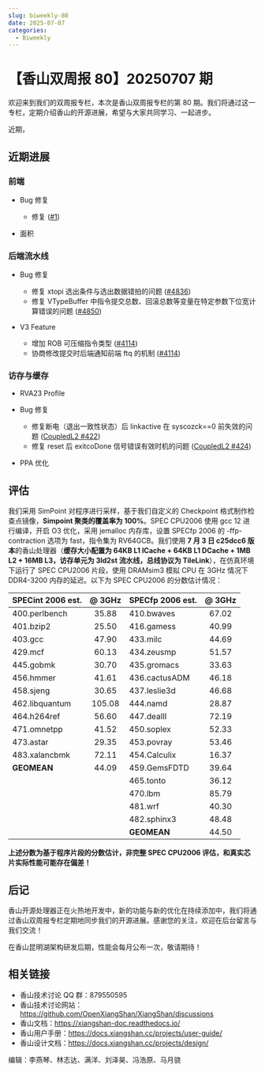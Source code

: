 ```yaml
---
slug: biweekly-80
date: 2025-07-07
categories:
  - Biweekly
---
```


# 【香山双周报 80】20250707 期

欢迎来到我们的双周报专栏，本次是香山双周报专栏的第 80 期。我们将通过这一专栏，定期介绍香山的开源进展，希望与大家共同学习、一起进步。

近期，


<!-- more -->

## 近期进展

### 前端

- Bug 修复
    - 修复 ([#1](https://github.com/OpenXiangShan/XiangShan/pull/1))

- 面积

### 后端流水线

- Bug 修复
    - 修复 xtopi 选出条件与选出数据错拍的问题 ([#4836](https://github.com/OpenXiangShan/XiangShan/pull/4836))
    - 修复 VTypeBuffer 中指令提交总数、回滚总数等变量在特定参数下位宽计算错误的问题 ([#4850](https://github.com/OpenXiangShan/XiangShan/pull/4850))

- V3 Feature
    - 增加 ROB 可压缩指令类型 ([#4114](https://github.com/OpenXiangShan/XiangShan/pull/4114))
    - 协商修改提交时后端通知前端 ftq 的机制 ([#4114](https://github.com/OpenXiangShan/XiangShan/pull/4114))

### 访存与缓存

- RVA23 Profile

- Bug 修复
    - 修复断电（退出一致性状态）后 linkactive 在 syscozck==0 前失效的问题 ([CoupledL2 #422](https://github.com/OpenXiangShan/CoupledL2/pull/422))
    - 修复 reset 后 exitcoDone 信号错误有效时机的问题 ([CoupledL2 #424](https://github.com/OpenXiangShan/CoupledL2/pull/424))

- PPA 优化


## 评估

我们采用 SimPoint 对程序进行采样，基于我们自定义的 Checkpoint 格式制作检查点镜像，**Simpoint 聚类的覆盖率为 100%**。SPEC CPU2006 使用 gcc 12 进行编译，开启 O3 优化，采用 jemalloc 内存库，设置 SPECfp 2006 的 -ffp-contraction 选项为 fast，指令集为 RV64GCB。我们使用 **7 月 3 日 c25dcc6 版本**的香山处理器（**缓存大小配置为 64KB L1 ICache + 64KB L1 DCache + 1MB L2 + 16MB L3，访存单元为 3ld2st 流水线，总线协议为 TileLink**），在仿真环境下运行了 SPEC CPU2006 片段，使用 DRAMsim3 模拟 CPU 在 3GHz 情况下 DDR4-3200 内存的延迟。以下为 SPEC CPU2006 的分数估计情况：

| SPECint 2006 est. | @ 3GHz | SPECfp 2006 est.  | @ 3GHz |
| :---------------- | :----: | :---------------- | :----: |
| 400.perlbench     | 35.88  | 410.bwaves        | 67.02  |
| 401.bzip2         | 25.50  | 416.gamess        | 40.99  |
| 403.gcc           | 47.90  | 433.milc          | 44.69  |
| 429.mcf           | 60.13  | 434.zeusmp        | 51.57  |
| 445.gobmk         | 30.70  | 435.gromacs       | 33.63  |
| 456.hmmer         | 41.61  | 436.cactusADM     | 46.18  |
| 458.sjeng         | 30.65  | 437.leslie3d      | 46.68  |
| 462.libquantum    | 105.08 | 444.namd          | 28.87  |
| 464.h264ref       | 56.60  | 447.dealII        | 72.19  |
| 471.omnetpp       | 41.52  | 450.soplex        | 52.33  |
| 473.astar         | 29.35  | 453.povray        | 53.46  |
| 483.xalancbmk     | 72.11  | 454.Calculix      | 16.37  |
| **GEOMEAN**       | 44.09  | 459.GemsFDTD      | 39.64  |
|                   |        | 465.tonto         | 36.12  |
|                   |        | 470.lbm           | 85.79  |
|                   |        | 481.wrf           | 40.30  |
|                   |        | 482.sphinx3       | 48.48  |
|                   |        | **GEOMEAN**       | 44.50  |

**上述分数为基于程序片段的分数估计，非完整 SPEC CPU2006 评估，和真实芯片实际性能可能存在偏差！**

## 后记

香山开源处理器正在火热地开发中，新的功能与新的优化在持续添加中，我们将通过香山双周报专栏定期地同步我们的开源进展。感谢您的关注，欢迎在后台留言与我们交流！

在香山昆明湖架构研发后期，性能会每月公布一次，敬请期待！

## 相关链接

- 香山技术讨论 QQ 群：879550595
- 香山技术讨论网站：https://github.com/OpenXiangShan/XiangShan/discussions
- 香山文档：https://xiangshan-doc.readthedocs.io/
- 香山用户手册：https://docs.xiangshan.cc/projects/user-guide/
- 香山设计文档：https://docs.xiangshan.cc/projects/design/

编辑：李燕琴、林志达、满洋、刘泽昊、冯浩原、马月骁